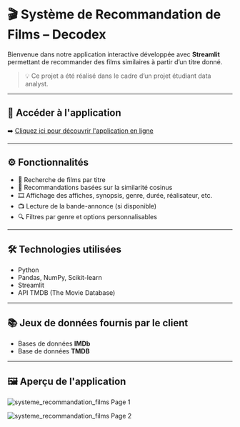 # 🎬 Système de Recommandation de Films – Decodex

Bienvenue dans notre application interactive développée avec **Streamlit** permettant de recommander des films similaires à partir d’un titre donné.

> 💡 Ce projet a été réalisé dans le cadre d’un projet étudiant data analyst.

---

## 🔗 Accéder à l'application

➡️ [Cliquez ici pour découvrir l'application en ligne](https://applicationcommandationfilms.streamlit.app/)

---

## ⚙️ Fonctionnalités

- 🎥 Recherche de films par titre
- 🧠 Recommandations basées sur la similarité cosinus
- 🎞 Affichage des affiches, synopsis, genre, durée, réalisateur, etc.
- 📺 Lecture de la bande-annonce (si disponible)
- 🔍 Filtres par genre et options personnalisables

---

## 🛠 Technologies utilisées

- Python
- Pandas, NumPy, Scikit-learn
- Streamlit
- API TMDB (The Movie Database)
  
---

## 📚 Jeux de données fournis par le client

- Bases de données **IMDb** 
- Base de données **TMDB**

---

## 🖼️ Aperçu de l'application

![systeme_recommandation_films Page 1](https://github.com/user-attachments/assets/e11e0454-0a30-4192-b09b-99e2ab83cd9f)

![systeme_recommandation_films Page 2](https://github.com/user-attachments/assets/49a6293e-7186-491f-98a3-e22be6431ef9)


